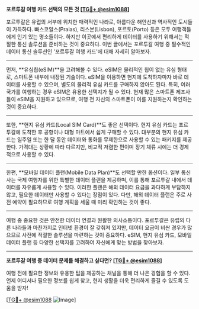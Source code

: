 **포르투갈 여행 카드 선택의 모든 것 [[TG💪+ @esim1088](https://t.me/s/esim1088)]**

포르투갈은 유럽의 서부에 위치한 매력적인 나라로, 아름다운 해안선과 역사적인 도시들이 가득하다. 빠스코알스(Praias), 리스본(Lisbon), 포르토(Porto) 등은 모두 여행객들에게 인기 있는 명소들이다. 하지만 이곳에서 편리하게 데이터를 사용하기 위해서는 적절한 통신 솔루션을 준비하는 것이 중요하다. 이번 글에서는 포르투갈 여행 중 필수적인 데이터 통신 솔루션인 '포르투갈 여행 카드'에 대해 자세히 알아보자.

---

먼저, **유심칩(eSIM)**을 고려해볼 수 있다. eSIM은 물리적인 칩이 없는 유심 형태로, 스마트폰 내부에 내장된 기술이다. eSIM을 이용하면 현지에 도착하자마자 바로 데이터를 사용할 수 있으며, 별도의 물리적 유심 카드를 구매하지 않아도 된다. 특히, 여러 국가를 여행하는 경우 eSIM은 유용한 선택지가 될 수 있다. 현재 많은 스마트폰 제조사들이 eSIM을 지원하고 있으므로, 여행 전 자신의 스마트폰이 이를 지원하는지 확인하는 것이 중요하다.

---

또한, **현지 유심 카드(Local SIM Card)**도 좋은 선택이다. 현지 유심 카드는 포르투갈에 도착한 후 공항이나 대형 마트에서 쉽게 구매할 수 있다. 대부분의 현지 유심 카드는 일주일 또는 한 달 동안 데이터와 통화를 무제한으로 사용할 수 있는 패키지를 제공한다. 가격대는 상황에 따라 다르지만, 비교적 저렴한 편이며 장기 체류 시에는 더 경제적으로 사용할 수 있다.

---

한편, **모바일 데이터 플랜(Mobile Data Plan)**도 선택할 만한 옵션이다. 일부 통신사는 국제 여행자를 위한 특별한 데이터 플랜을 제공하며, 이를 통해 포르투갈 내에서 데이터를 자유롭게 사용할 수 있다. 이러한 플랜은 해외 데이터 요금을 과다하게 부담하지 않고, 필요한 데이터만 사용할 수 있다는 장점이 있다. 다만, 해외 데이터 플랜은 주로 사전 예약이 필요하므로 여행 계획을 세울 때 미리 확인하는 것이 좋다.

---

여행 중 중요한 것은 안전한 데이터 연결과 원활한 의사소통이다. 포르투갈은 유럽의 다른 나라들과 마찬가지로 인터넷 환경이 잘 갖춰져 있지만, 데이터 요금이 비싼 경우가 많으므로 사전에 적절한 솔루션을 마련하는 것이 중요하다. eSIM, 현지 유심 카드, 모바일 데이터 플랜 등 다양한 선택지를 고려하여 자신에게 맞는 방법을 찾아보자.

---

**포르투갈 여행 중 데이터 문제를 해결하고 싶다면? [[TG💪+ @esim1088](https://t.me/s/esim1088)]**  

여행 전에 필요한 정보와 유용한 팁을 제공하는 채널을 통해 더 나은 경험을 할 수 있다. 언제 어디서나 필요한 정보를 쉽게 찾고, 현지 생활을 더욱 편리하게 즐길 수 있도록 도움을 받자! 

[[TG💪+ @esim1088](https://t.me/s/esim1088) ![Image](https://i.postimg.cc/Y0z9fWf4/image.png)]